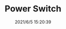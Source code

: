 ﻿---
layout: post 
title: Power Switch
tags: 
categories: housing-terminal
overview: 
series: SW
part_number: 0557-1
thumb_img: 
small_img: static/202106/557-20210605.JPG
date: 2021/6/5 15:20:39
---



